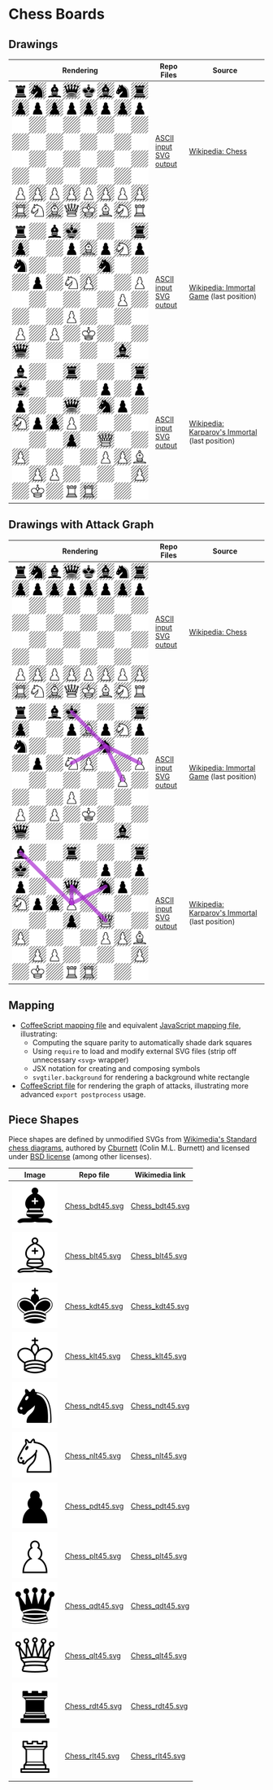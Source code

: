 # Chess Boards

## Drawings

| Rendering | Repo Files | Source |
|-----------|------------|--------|
| ![Initial chessboard](board-init.svg) | [ASCII input](board-init.asc)<br>[SVG output](board-init.svg) | [Wikipedia: Chess](https://en.wikipedia.org/wiki/Chess) |
| ![Immortal Game chessboard](board-immortal.svg) | [ASCII input](board-immortal.asc)<br>[SVG output](board-immortal.svg) | [Wikipedia: Immortal Game](https://en.wikipedia.org/wiki/Immortal_Game) (last position) |
| ![Kasparov's Immortal chessboard](board-kasparov-immortal.svg) | [ASCII input](board-kasparov-immortal.asc)<br>[SVG output](board-karparov-immortal.svg) | [Wikipedia: Karparov's Immortal](https://en.wikipedia.org/wiki/Kasparov%27s_Immortal) (last position) |

## Drawings with Attack Graph

| Rendering | Repo Files | Source |
|-----------|------------|--------|
| ![Initial chessboard](graph-board-init.svg) | [ASCII input](board-init.asc)<br>[SVG output](board-init.svg) | [Wikipedia: Chess](https://en.wikipedia.org/wiki/Chess) |
| ![Immortal Game chessboard](graph-board-immortal.svg) | [ASCII input](board-immortal.asc)<br>[SVG output](board-immortal.svg) | [Wikipedia: Immortal Game](https://en.wikipedia.org/wiki/Immortal_Game) (last position) |
| ![Kasparov's Immortal chessboard](graph-board-kasparov-immortal.svg) | [ASCII input](board-kasparov-immortal.asc)<br>[SVG output](board-karparov-immortal.svg) | [Wikipedia: Karparov's Immortal](https://en.wikipedia.org/wiki/Kasparov%27s_Immortal) (last position) |

## Mapping

* [CoffeeScript mapping file](map.coffee) and equivalent
  [JavaScript mapping file](map.jsx), illustrating:
  * Computing the square parity to automatically shade dark squares
  * Using `require` to load and modify external SVG files
    (strip off unnecessary `<svg>` wrapper)
  * JSX notation for creating and composing symbols
  * `svgtiler.background` for rendering a background white rectangle
* [CoffeeScript file](graph.coffee) for rendering the graph of attacks,
  illustrating more advanced `export postprocess` usage.

## Piece Shapes

Piece shapes are defined by unmodified SVGs from
[Wikimedia's Standard chess diagrams](https://commons.wikimedia.org/wiki/Standard_chess_diagram),
authored by [Cburnett](https://commons.wikimedia.org/wiki/User:Cburnett)
(Colin M.L. Burnett)
and licensed under [BSD license](https://opensource.org/licenses/BSD-3-Clause)
(among other licenses).

| Image | Repo file | Wikimedia link |
|-------|-----------|----------------|
| ![](Chess_bdt45.svg) | [Chess_bdt45.svg](Chess_bdt45.svg) | [Chess_bdt45.svg](https://commons.wikimedia.org/wiki/File:Chess_bdt45.svg) |
| ![](Chess_blt45.svg) | [Chess_blt45.svg](Chess_blt45.svg) | [Chess_blt45.svg](https://commons.wikimedia.org/wiki/File:Chess_blt45.svg) |
| ![](Chess_kdt45.svg) | [Chess_kdt45.svg](Chess_kdt45.svg) | [Chess_kdt45.svg](https://commons.wikimedia.org/wiki/File:Chess_kdt45.svg) |
| ![](Chess_klt45.svg) | [Chess_klt45.svg](Chess_klt45.svg) | [Chess_klt45.svg](https://commons.wikimedia.org/wiki/File:Chess_klt45.svg) |
| ![](Chess_ndt45.svg) | [Chess_ndt45.svg](Chess_ndt45.svg) | [Chess_ndt45.svg](https://commons.wikimedia.org/wiki/File:Chess_ndt45.svg) |
| ![](Chess_nlt45.svg) | [Chess_nlt45.svg](Chess_nlt45.svg) | [Chess_nlt45.svg](https://commons.wikimedia.org/wiki/File:Chess_nlt45.svg) |
| ![](Chess_pdt45.svg) | [Chess_pdt45.svg](Chess_pdt45.svg) | [Chess_pdt45.svg](https://commons.wikimedia.org/wiki/File:Chess_pdt45.svg) |
| ![](Chess_plt45.svg) | [Chess_plt45.svg](Chess_plt45.svg) | [Chess_plt45.svg](https://commons.wikimedia.org/wiki/File:Chess_plt45.svg) |
| ![](Chess_qdt45.svg) | [Chess_qdt45.svg](Chess_qdt45.svg) | [Chess_qdt45.svg](https://commons.wikimedia.org/wiki/File:Chess_qdt45.svg) |
| ![](Chess_qlt45.svg) | [Chess_qlt45.svg](Chess_qlt45.svg) | [Chess_qlt45.svg](https://commons.wikimedia.org/wiki/File:Chess_qlt45.svg) |
| ![](Chess_rdt45.svg) | [Chess_rdt45.svg](Chess_rdt45.svg) | [Chess_rdt45.svg](https://commons.wikimedia.org/wiki/File:Chess_rdt45.svg) |
| ![](Chess_rlt45.svg) | [Chess_rlt45.svg](Chess_rlt45.svg) | [Chess_rlt45.svg](https://commons.wikimedia.org/wiki/File:Chess_rlt45.svg) |
